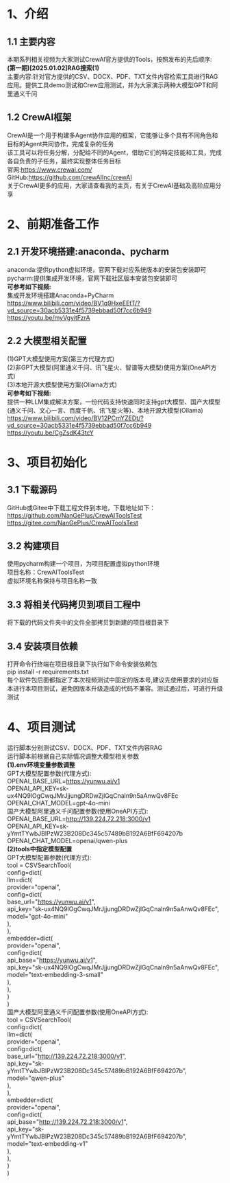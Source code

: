 # 1、介绍
## 1.1 主要内容                                                 
本期系列相关视频为大家测试CrewAI官方提供的Tools，按照发布的先后顺序:                          
**(第一期)[2025.01.02]RAG搜索(1)**               
主要内容:针对官方提供的CSV、DOCX、PDF、TXT文件内容检索工具进行RAG应用。提供工具demo测试和Crew应用测试，并为大家演示两种大模型GPT和阿里通义千问                                                             

## 1.2 CrewAI框架           
CrewAI是一个用于构建多Agent协作应用的框架，它能够让多个具有不同角色和目标的Agent共同协作，完成复杂的任务                          
该工具可以将任务分解，分配给不同的Agent，借助它们的特定技能和工具，完成各自负责的子任务，最终实现整体任务目标              
官网:https://www.crewai.com/                                          
GitHub:https://github.com/crewAIInc/crewAI                                           
关于CrewAI更多的应用，大家请查看我的主页，有关于CrewAI基础及高阶应用分享                


# 2、前期准备工作
## 2.1 开发环境搭建:anaconda、pycharm
anaconda:提供python虚拟环境，官网下载对应系统版本的安装包安装即可                                      
pycharm:提供集成开发环境，官网下载社区版本安装包安装即可                                               
**可参考如下视频:**                      
集成开发环境搭建Anaconda+PyCharm                                                          
https://www.bilibili.com/video/BV1q9HxeEEtT/?vd_source=30acb5331e4f5739ebbad50f7cc6b949                             
https://youtu.be/myVgyitFzrA          

## 2.2 大模型相关配置
(1)GPT大模型使用方案(第三方代理方式)                               
(2)非GPT大模型(阿里通义千问、讯飞星火、智谱等大模型)使用方案(OneAPI方式)                         
(3)本地开源大模型使用方案(Ollama方式)                                             
**可参考如下视频:**                                   
提供一种LLM集成解决方案，一份代码支持快速同时支持gpt大模型、国产大模型(通义千问、文心一言、百度千帆、讯飞星火等)、本地开源大模型(Ollama)                       
https://www.bilibili.com/video/BV12PCmYZEDt/?vd_source=30acb5331e4f5739ebbad50f7cc6b949                 
https://youtu.be/CgZsdK43tcY           


# 3、项目初始化
## 3.1 下载源码
GitHub或Gitee中下载工程文件到本地，下载地址如下：                
https://github.com/NanGePlus/CrewAIToolsTest                                                                                
https://gitee.com/NanGePlus/CrewAIToolsTest                                                       

## 3.2 构建项目
使用pycharm构建一个项目，为项目配置虚拟python环境                       
项目名称：CrewAIToolsTest                                                   
虚拟环境名称保持与项目名称一致                                       

## 3.3 将相关代码拷贝到项目工程中           
将下载的代码文件夹中的文件全部拷贝到新建的项目根目录下                      

## 3.4 安装项目依赖          
打开命令行终端在项目根目录下执行如下命令安装依赖包                                            
pip install -r requirements.txt                     
每个软件包后面都指定了本次视频测试中固定的版本号,建议先使用要求的对应版本进行本项目测试，避免因版本升级造成的代码不兼容。测试通过后，可进行升级测试                      


# 4、项目测试          
运行脚本分别测试CSV、DOCX、PDF、TXT文件内容RAG                   
运行脚本前根据自己实际情况调整大模型相关参数                 
**(1).env环境变量参数调整**                    
GPT大模型配置参数(代理方式):                                  
OPENAI_BASE_URL=https://yunwu.ai/v1                          
OPENAI_API_KEY=sk-ux4NQ9lOgCwqJMrJjjungDRDwZjlGqCnaln9n5aAnwQv8FEc                               
OPENAI_CHAT_MODEL=gpt-4o-mini                          
国产大模型阿里通义千问配置参数(使用OneAPI方式):                                                                
OPENAI_BASE_URL=http://139.224.72.218:3000/v1                                            
OPENAI_API_KEY=sk-yYmtTYwbJBlPzW23B208Dc345c57489bB192A6BfF694207b                                                                   
OPENAI_CHAT_MODEL=openai/qwen-plus                                                                   
**(2)tools中指定模型配置**                      
GPT大模型配置参数(代理方式):          
tool = CSVSearchTool(                
    config=dict(                
        llm=dict(                 
            provider="openai",                    
            config=dict(                
                base_url="https://yunwu.ai/v1",                      
                api_key="sk-ux4NQ9lOgCwqJMrJjjungDRDwZjlGqCnaln9n5aAnwQv8FEc",                 
                model="gpt-4o-mini"                
            ),                      
        ),                 
        embedder=dict(                    
            provider="openai",                 
            config=dict(                    
                api_base="https://yunwu.ai/v1",                   
                api_key="sk-ux4NQ9lOgCwqJMrJjjungDRDwZjlGqCnaln9n5aAnwQv8FEc",                    
                model="text-embedding-3-small"                     
            ),                     
        ),                   
    )                     
)                       
国产大模型阿里通义千问配置参数(使用OneAPI方式):        
tool = CSVSearchTool(                
    config=dict(                
        llm=dict(                 
            provider="openai",                    
            config=dict(                
                base_url="http://139.224.72.218:3000/v1",                      
                api_key="sk-yYmtTYwbJBlPzW23B208Dc345c57489bB192A6BfF694207b",                 
                model="qwen-plus"                
            ),                      
        ),                 
        embedder=dict(                    
            provider="openai",                 
            config=dict(                    
                api_base="http://139.224.72.218:3000/v1",                   
                api_key="sk-yYmtTYwbJBlPzW23B208Dc345c57489bB192A6BfF694207b",                    
                model="text-embedding-v1"                     
            ),                     
        ),                   
    )                     
)      




